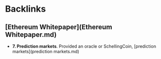 
# Backlinks
## [Ethereum Whitepaper](Ethereum Whitepaper.md)
- **7. Prediction markets**. Provided an oracle or SchellingCoin, [prediction markets](prediction markets.md)

